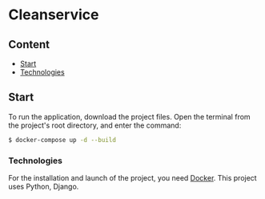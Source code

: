 # Cleanservice


## Content
- [Start](#start)
- [Technologies](#tech)


## <a id="start">Start</a>
To run the application, download the project files.
Open the terminal from the project's root directory, and enter the command:


```sh
$ docker-compose up -d --build
```


### <a id="tech">Technologies</a>
For the installation and launch of the project, you need [Docker](https://docker.com/).
This project uses Python, Django.



